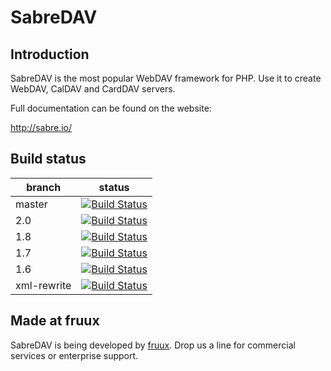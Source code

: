 SabreDAV
========

Introduction
------------

SabreDAV is the most popular WebDAV framework for PHP. Use it to create WebDAV, CalDAV and CardDAV servers.

Full documentation can be found on the website:

http://sabre.io/

Build status
------------

| branch      | status |
| ----------- | ------ |
| master      | [![Build Status](https://travis-ci.org/fruux/sabre-dav.png?branch=master)](https://travis-ci.org/fruux/sabre-dav) |
| 2.0         | [![Build Status](https://travis-ci.org/fruux/sabre-dav.png?branch=2.0)](https://travis-ci.org/fruux/sabre-dav) |
| 1.8         | [![Build Status](https://travis-ci.org/fruux/sabre-dav.png?branch=1.8)](https://travis-ci.org/fruux/sabre-dav) |
| 1.7         | [![Build Status](https://travis-ci.org/fruux/sabre-dav.png?branch=1.7)](https://travis-ci.org/fruux/sabre-dav) |
| 1.6         | [![Build Status](https://travis-ci.org/fruux/sabre-dav.png?branch=1.6)](https://travis-ci.org/fruux/sabre-dav) |
| xml-rewrite | [![Build Status](https://travis-ci.org/fruux/sabre-dav.png?branch=xml-rewrite)](https://travis-ci.org/fruux/sabre-dav) |

Made at fruux
-------------

SabreDAV is being developed by [fruux](https://fruux.com/). Drop us a line for commercial services or enterprise support.

